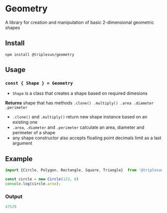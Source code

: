 # Geometry

A library for creation and manipulation of basic 2-dimensional geometric shapes

## Install

```
npm install @triplesun/geometry
```

## Usage

### `const { Shape } = Geometry`

- `Shape` is a class that creates a shape based on required dimesions


**Returns** shape that has methods `.clone() .multiply() .area .diameter .perimeter`

- `.clone()` and `.multiply()` return new shape instance based on an existing one
- `.area`, `.diameter` and `.perimeter` calculate an area, diameter and perimeter of a shape
- any shape constructor also accepts floating point decimals limit as a last argument

## Example

```js
import {Circle, Polygon, Rectangle, Square, Triangle}  from '@triplesun/geometry'

const circle = new Circle(123, 0)
console.log(circle.area);
```

### Output

```js
47529
```
